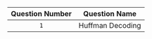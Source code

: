 | Question Number |  Question Name   |
| :-------------: | :--------------: |
|       `1`       | Huffman Decoding |
